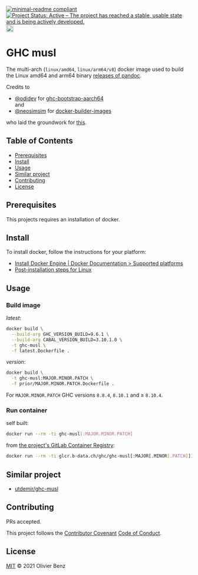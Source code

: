 [![minimal-readme compliant](https://img.shields.io/badge/readme%20style-minimal-brightgreen.svg)](https://github.com/RichardLitt/standard-readme/blob/master/example-readmes/minimal-readme.md) [![Project Status: Active – The project has reached a stable, usable state and is being actively developed.](https://www.repostatus.org/badges/latest/active.svg)](https://www.repostatus.org/#active) <a href="https://liberapay.com/benz0li/donate"><img src="https://liberapay.com/assets/widgets/donate.svg" alt="Donate using Liberapay" height="20"></a>

# GHC musl

The multi-arch (`linux/amd64`, `linux/arm64/v8`) docker image used to build the
Linux amd64 and arm64 binary
[releases of pandoc](https://github.com/jgm/pandoc/releases).

Credits to

*  [@odidev](https://github.com/odidev) for [ghc-bootstrap-aarch64](https://gitlab.alpinelinux.org/odidev/ghc-bootstrap-aarch64)  
   and
*  [@neosimsim](https://github.com/neosimsim) for
   [docker-builder-images](https://gitlab.com/neosimsim/docker-builder-images)

who laid the groundwork for [this](https://gitlab.com/benz0li/ghc-musl).

## Table of Contents

*  [Prerequisites](#prerequisites)
*  [Install](#install)
*  [Usage](#usage)
*  [Similar project](#similar-project)
*  [Contributing](#contributing)
*  [License](#license)

## Prerequisites

This projects requires an installation of docker.

## Install

To install docker, follow the instructions for your platform:

*  [Install Docker Engine | Docker Documentation > Supported platforms](https://docs.docker.com/engine/install/#supported-platforms)
*  [Post-installation steps for Linux](https://docs.docker.com/engine/install/linux-postinstall/)

## Usage

### Build image

*latest*:

```bash
docker build \
  --build-arg GHC_VERSION_BUILD=9.6.1 \
  --build-arg CABAL_VERSION_BUILD=3.10.1.0 \
  -t ghc-musl \
  -f latest.Dockerfile .
```

*version*:

```bash
docker build \
  -t ghc-musl:MAJOR.MINOR.PATCH \
  -f prior/MAJOR.MINOR.PATCH.Dockerfile .
```

For `MAJOR.MINOR.PATCH` GHC versions `8.8.4`, `8.10.1` and ≥ `8.10.4`.

### Run container

self built:

```bash
docker run --rm -ti ghc-musl[:MAJOR.MINOR.PATCH]
```

from [the project's GitLab Container Registry](https://gitlab.b-data.ch/ghc/ghc-musl/container_registry):

```bash
docker run --rm -ti glcr.b-data.ch/ghc/ghc-musl[:MAJOR[.MINOR[.PATCH]]]
```

## Similar project

* [utdemir/ghc-musl](https://github.com/utdemir/ghc-musl)

## Contributing

PRs accepted.

This project follows the
[Contributor Covenant](https://www.contributor-covenant.org)
[Code of Conduct](CODE_OF_CONDUCT.md).

## License

[MIT](LICENSE) © 2021 Olivier Benz

